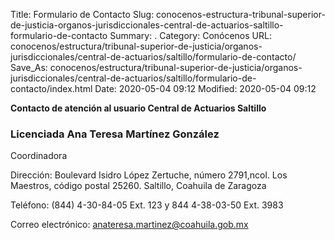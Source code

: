Title: Formulario de Contacto
Slug: conocenos-estructura-tribunal-superior-de-justicia-organos-jurisdiccionales-central-de-actuarios-saltillo-formulario-de-contacto
Summary: .
Category: Conócenos
URL: conocenos/estructura/tribunal-superior-de-justicia/organos-jurisdiccionales/central-de-actuarios/saltillo/formulario-de-contacto/
Save_As: conocenos/estructura/tribunal-superior-de-justicia/organos-jurisdiccionales/central-de-actuarios/saltillo/formulario-de-contacto/index.html
Date: 2020-05-04 09:12
Modified: 2020-05-04 09:12


**Contacto de atención al usuario Central de Actuarios Saltillo**

### Licenciada Ana Teresa Martínez González

Coordinadora

Dirección: Boulevard Isidro López Zertuche, número 2791,ncol. Los Maestros,
código postal 25260. Saltillo, Coahuila de Zaragoza

Teléfono: (844) 4-30-84-05 Ext. 123 y 844 4-38-03-50 Ext. 3983

Correo electrónico: anateresa.martinez@coahuila.gob.mx



